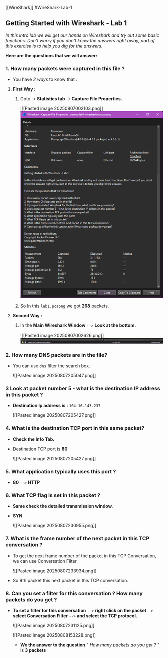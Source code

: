 [[WireShark]]
#WireShark-Lab-1
## Getting Started with Wireshark - Lab 1  
  
*In this intro lab we will get our hands on Wireshark and try out some basic functions. Don't worry if you don't know the answers right away, part of this exercise is to help you dig for the answers.*
  
**Here are the questions that we will answer:**  
  
### 1. How many packets were captured in this file ?

-  You have *2 ways* to know that : 

1. **First Way :** 

	1.  Goto -> **Statistics tab** -> **Capture File Properties.**
	
		![[Pasted image 20250807002103.png]]
	    ![Capture File Properties](https://github.com/CrypterENC/My-Obi-Notes/blob/main/IMG/Pasted%20image%2020250807002103.png)

	3.  So In this `lab1.pcapng` we got **268** packets.

2. **Second Way :** 

	1.  In the **Main Wireshark Window** `-->` **Look at the bottom.**

		![[Pasted image 20250807002626.png]]
        ![Main Wireshark Window-Look at the bottom](https://github.com/CrypterENC/My-Obi-Notes/blob/main/IMG/Pasted%20image%2020250807002626.png)


### 2. How many DNS packets are in the file?  

- You can use `dns` filter the search box.

	![[Pasted image 20250807205047.png]]

### 3 Look at packet number 5 - what is the destination IP address in this packet ?

- **Destination Ip address is :**  `104.16.143.237`

	![[Pasted image 20250807205427.png]]
### 4. What is the destination TCP port in this same packet?  

-  **Check the Info Tab.**

-  Destination TCP port is **80**

	![[Pasted image 20250807205427.png]]

### 5. What application typically uses this port ? 

- **80** `-->` **HTTP**
### 6. What TCP flag is set in this packet ?  

-  **Same check the detailed transmission window.**

- **SYN**

	![[Pasted image 20250807230955.png]]
### 7. What is the frame number of the next packet in this TCP conversation ?  


-  To get the next frame number of the packet in this TCP Conversation, we can use Conversation Filter

	 ![[Pasted image 20250807233934.png]]

-  So 9th packet this next packet in this TCP conversation.

### 8. Can you set a filter for this conversation ? How many packets do you get ?

-  **To set a filter for this conversation** `-->` **right click on the packet**`-->` **select Conversation Filter** `-->` **and select the TCP protocol.**

	![[Pasted image 20250807231125.png]]

	![[Pasted image 20250808153228.png]]

	- **We the answer to the question** " *How many packets do you get ?* " is **3 packets**
